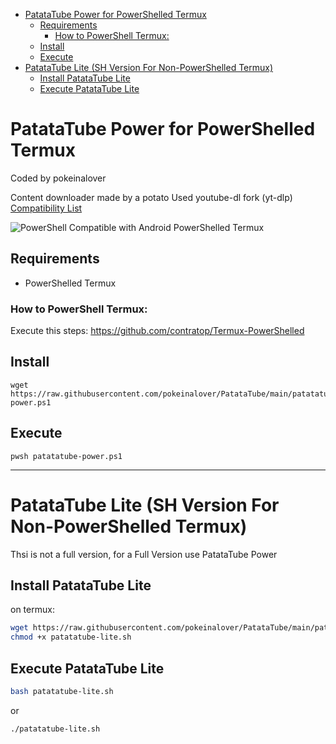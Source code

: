 - [PatataTube Power for PowerShelled Termux](#patatatube-power-for-powershelled-termux)
  - [Requirements](#requirements)
    - [How to PowerShell Termux:](#how-to-powershell-termux)
  - [Install](#install)
  - [Execute](#execute)
- [PatataTube Lite (SH Version For Non-PowerShelled Termux)](#patatatube-lite-sh-version-for-non-powershelled-termux)
  - [Install PatataTube Lite](#install-patatatube-lite)
  - [Execute PatataTube Lite](#execute-patatatube-lite)

# PatataTube Power for PowerShelled Termux

Coded by pokeinalover

Content downloader made by a potato
Used youtube-dl fork (yt-dlp)
[Compatibility List](https://ytdl-org.github.io/youtube-dl/supportedsites.html)

![PowerShell](https://img.shields.io/badge/PowerShell-%235391FE.svg?style=for-the-badge&logo=powershell&logoColor=white) Compatible with Android PowerShelled Termux
## Requirements

- PowerShelled Termux

### How to PowerShell Termux:
   
   Execute this steps:
   https://github.com/contratop/Termux-PowerShelled

## Install

    wget https://raw.githubusercontent.com/pokeinalover/PatataTube/main/patatatube-power.ps1
## Execute
    pwsh patatatube-power.ps1

---


# PatataTube Lite (SH Version For Non-PowerShelled Termux)
Thsi is not a full version, for a Full Version use PatataTube Power

## Install PatataTube Lite

on termux:
    
```bash
wget https://raw.githubusercontent.com/pokeinalover/PatataTube/main/patatatube-lite.sh
chmod +x patatatube-lite.sh
```
## Execute PatataTube Lite

```bash
bash patatatube-lite.sh
```
or
```bash
./patatatube-lite.sh
```
